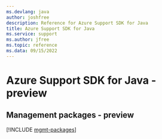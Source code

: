 ```yaml
---
ms.devlang: java
author: joshfree
description: Reference for Azure Support SDK for Java
title: Azure Support SDK for Java
ms.service: support
ms.author: jfree
ms.topic: reference
ms.data: 09/15/2022
---
```

# Azure Support SDK for Java - preview

## Management packages - preview
[!INCLUDE [mgmt-packages](support-mgmt-index.md)]